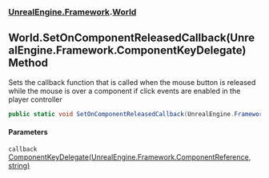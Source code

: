 ### [UnrealEngine.Framework](./UnrealEngine-Framework.md 'UnrealEngine.Framework').[World](./World.md 'UnrealEngine.Framework.World')
## World.SetOnComponentReleasedCallback(UnrealEngine.Framework.ComponentKeyDelegate) Method
Sets the callback function that is called when the mouse button is released while the mouse is over a component if click events are enabled in the player controller  
```csharp
public static void SetOnComponentReleasedCallback(UnrealEngine.Framework.ComponentKeyDelegate callback);
```
#### Parameters
<a name='UnrealEngine-Framework-World-SetOnComponentReleasedCallback(UnrealEngine-Framework-ComponentKeyDelegate)-callback'></a>
`callback` [ComponentKeyDelegate(UnrealEngine.Framework.ComponentReference, string)](./ComponentKeyDelegate(ComponentReference_string).md 'UnrealEngine.Framework.ComponentKeyDelegate(UnrealEngine.Framework.ComponentReference, string)')  
  
